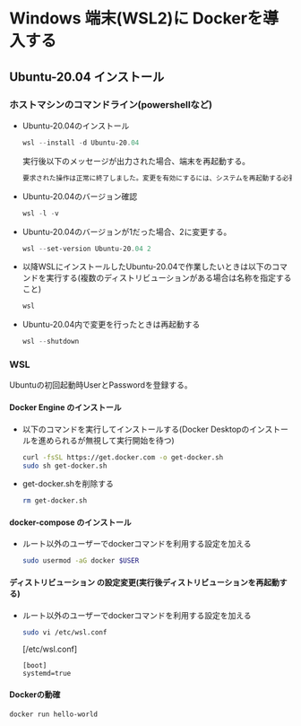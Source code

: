 # Windows 端末(WSL2)に Dockerを導入する

## Ubuntu-20.04 インストール

### ホストマシンのコマンドライン(powershellなど)

- Ubuntu-20.04のインストール

  ```ps1
  wsl --install -d Ubuntu-20.04
  ```

  実行後以下のメッセージが出力された場合、端末を再起動する。

  ```ps1
  要求された操作は正常に終了しました。変更を有効にするには、システムを再起動する必要があります。
  ```

- Ubuntu-20.04のバージョン確認

  ```ps1
  wsl -l -v
  ```

- Ubuntu-20.04のバージョンが1だった場合、2に変更する。

  ```ps1
  wsl --set-version Ubuntu-20.04 2
  ```

- 以降WSLにインストールしたUbuntu-20.04で作業したいときは以下のコマンドを実行する(複数のディストリビューションがある場合は名称を指定すること)

  ```ps1
  wsl
  ```

- Ubuntu-20.04内で変更を行ったときは再起動する

  ```ps1
  wsl --shutdown
  ```

### WSL

Ubuntuの初回起動時UserとPasswordを登録する。

#### Docker Engine のインストール

- 以下のコマンドを実行してインストールする(Docker Desktopのインストールを進められるが無視して実行開始を待つ)

  ```bash
  curl -fsSL https://get.docker.com -o get-docker.sh
  sudo sh get-docker.sh
  ```

- get-docker.shを削除する

  ```bash
  rm get-docker.sh
  ```

#### docker-compose のインストール

- ルート以外のユーザーでdockerコマンドを利用する設定を加える

  ```bash
  sudo usermod -aG docker $USER
  ```

#### ディストリビューション の設定変更(実行後ディストリビューションを再起動する)

- ルート以外のユーザーでdockerコマンドを利用する設定を加える

  ```bash
  sudo vi /etc/wsl.conf
  ```

  [/etc/wsl.conf]

  ```vi
  [boot]
  systemd=true
  ```

#### Dockerの動確

```bash
docker run hello-world
```
